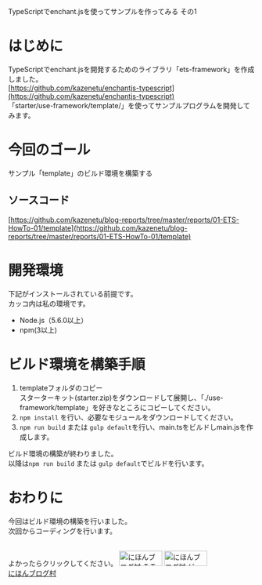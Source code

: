 TypeScriptでenchant.jsを使ってサンプルを作ってみる その1

# はじめに
TypeScriptでenchant.jsを開発するためのライブラリ「ets-framework」を作成しました。  
[https://github.com/kazenetu/enchantjs-typescript](https://github.com/kazenetu/enchantjs-typescript)  
「starter/use-framework/template/」を使ってサンプルプログラムを開発してみます。

# 今回のゴール
サンプル「template」のビルド環境を構築する

## ソースコード
[https://github.com/kazenetu/blog-reports/tree/master/reports/01-ETS-HowTo-01/template](https://github.com/kazenetu/blog-reports/tree/master/reports/01-ETS-HowTo-01/template)

# 開発環境
下記がインストールされている前提です。  
カッコ内は私の環境です。  
* Node.js（5.6.0以上）
* npm(3以上)

# ビルド環境を構築手順
1. templateフォルダのコピー  
   スターターキット(starter.zip)をダウンロードして展開し、「./use-framework/template」を好きなところにコピーしてください。  
1. ```npm install``` を行い、必要なモジュールをダウンロードしてください。
1. ```npm run build``` または ```gulp default```を行い、main.tsをビルドしmain.jsを作成します。

ビルド環境の構築が終わりました。  
以降は```npm run build``` または ```gulp default```でビルドを行います。

# おわりに
今回はビルド環境の構築を行いました。  
次回からコーディングを行います。

<br>
よかったらクリックしてください。  
<a href="http://it.blogmura.com/"><img src="http://it.blogmura.com/img/it88_31.gif" width="88" height="31" border="0" alt="にほんブログ村 ＩＴ技術ブログへ" /></a>  
<a href="http://game.blogmura.com/game_work/"><img src="http://game.blogmura.com/game_work/img/game_work88_31.gif" width="88" height="31" border="0" alt="にほんブログ村 ゲームブログ ゲーム制作へ" /></a><br /><a href="http://game.blogmura.com/game_work/">にほんブログ村</a>
